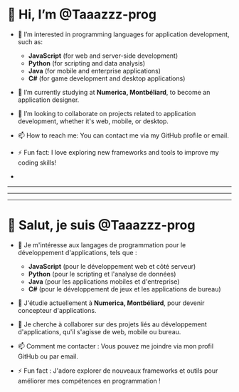 # 👋 Hi, I’m @Taaazzz-prog

- 👀 I’m interested in programming languages for application development, such as:
  - **JavaScript** (for web and server-side development)
  - **Python** (for scripting and data analysis)
  - **Java** (for mobile and enterprise applications)
  - **C#** (for game development and desktop applications)

- 🌱 I’m currently studying at **Numerica, Montbéliard**, to become an application designer.

- 💞️ I’m looking to collaborate on projects related to application development, whether it's web, mobile, or desktop.

- 📫 How to reach me: You can contact me via my GitHub profile or email.


- ⚡ Fun fact: I love exploring new frameworks and tools to improve my coding skills!
- 
---

***

___

# 👋 Salut, je suis @Taaazzz-prog

- 👀 Je m'intéresse aux langages de programmation pour le développement d'applications, tels que :
  - **JavaScript** (pour le développement web et côté serveur)
  - **Python** (pour le scripting et l'analyse de données)
  - **Java** (pour les applications mobiles et d'entreprise)
  - **C#** (pour le développement de jeux et les applications de bureau)

- 🌱 J'étudie actuellement à **Numerica, Montbéliard**, pour devenir concepteur d'applications.

- 💞️ Je cherche à collaborer sur des projets liés au développement d'applications, qu'il s'agisse de web, mobile ou bureau.

- 📫 Comment me contacter : Vous pouvez me joindre via mon profil GitHub ou par email.


- ⚡ Fun fact : J'adore explorer de nouveaux frameworks et outils pour améliorer mes compétences en programmation !

<!---
Taaazzz-prog/Taaazzz-prog est un ✨ dépôt spécial ✨ car son `README.md` (ce fichier) apparaît sur votre profil GitHub.
Vous pouvez cliquer sur le lien Aperçu pour voir vos modifications.
--->
